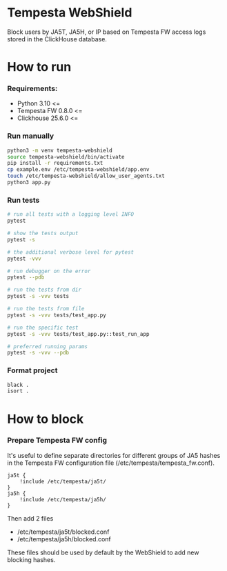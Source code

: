 # Tempesta WebShield

Block users by JA5T, JA5H, or IP based on Tempesta FW access 
logs stored in the ClickHouse database.

# How to run

### Requirements:
- Python 3.10 <=
- Tempesta FW 0.8.0 <=
- Clickhouse 25.6.0 <=

### Run manually
```bash
python3 -m venv tempesta-webshield
source tempesta-webshield/bin/activate
pip install -r requirements.txt
cp example.env /etc/tempesta-webshield/app.env
touch /etc/tempesta-webshield/allow_user_agents.txt
python3 app.py 
```

### Run tests
```bash
# run all tests with a logging level INFO
pytest

# show the tests output
pytest -s

# the additional verbose level for pytest
pytest -vvv

# run debugger on the error
pytest --pdb

# run the tests from dir
pytest -s -vvv tests

# run the tests from file
pytest -s -vvv tests/test_app.py

# run the specific test
pytest -s -vvv tests/test_app.py::test_run_app

# preferred running params
pytest -s -vvv --pdb
```

### Format project
```bash
black .
isort .
```

# How to block

### Prepare Tempesta FW config
It's useful to define separate directories for different groups of JA5 hashes  
in the Tempesta FW configuration file (/etc/tempesta/tempesta_fw.conf).
```nginx
ja5t {
    !include /etc/tempesta/ja5t/
}
ja5h {
    !include /etc/tempesta/ja5h/
}
```
Then add 2 files
- /etc/tempesta/ja5t/blocked.conf
- /etc/tempesta/ja5h/blocked.conf

These files should be used by default by the WebShield 
to add new blocking hashes.
